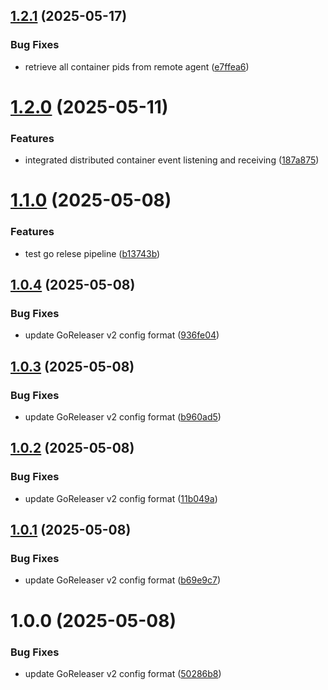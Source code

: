 ## [1.2.1](https://github.com/MA-DOS/LowLevelMonitoring/compare/v1.2.0...v1.2.1) (2025-05-17)


### Bug Fixes

* retrieve all container pids from remote agent ([e7ffea6](https://github.com/MA-DOS/LowLevelMonitoring/commit/e7ffea635e77e0dcfdbc7089825fe2f5e1476a0d))

# [1.2.0](https://github.com/MA-DOS/LowLevelMonitoring/compare/v1.1.0...v1.2.0) (2025-05-11)


### Features

* integrated distributed container event listening and receiving ([187a875](https://github.com/MA-DOS/LowLevelMonitoring/commit/187a8759c3667d2def04c37f2f1d2bf29cd77279))

# [1.1.0](https://github.com/MA-DOS/LowLevelMonitoring/compare/v1.0.4...v1.1.0) (2025-05-08)


### Features

* test go relese pipeline ([b13743b](https://github.com/MA-DOS/LowLevelMonitoring/commit/b13743b0fd935138a0c85c6d0a89bf24f1a4616d))

## [1.0.4](https://github.com/MA-DOS/LowLevelMonitoring/compare/v1.0.3...v1.0.4) (2025-05-08)


### Bug Fixes

* update GoReleaser v2 config format ([936fe04](https://github.com/MA-DOS/LowLevelMonitoring/commit/936fe045e4f58f5c79b2d49e2e8fe112edef224c))

## [1.0.3](https://github.com/MA-DOS/LowLevelMonitoring/compare/v1.0.2...v1.0.3) (2025-05-08)


### Bug Fixes

* update GoReleaser v2 config format ([b960ad5](https://github.com/MA-DOS/LowLevelMonitoring/commit/b960ad55375f987fdc9561c9d91846677607c207))

## [1.0.2](https://github.com/MA-DOS/LowLevelMonitoring/compare/v1.0.1...v1.0.2) (2025-05-08)


### Bug Fixes

* update GoReleaser v2 config format ([11b049a](https://github.com/MA-DOS/LowLevelMonitoring/commit/11b049a5dfe33d768c92d1c99f213880a04d21e1))

## [1.0.1](https://github.com/MA-DOS/LowLevelMonitoring/compare/v1.0.0...v1.0.1) (2025-05-08)


### Bug Fixes

* update GoReleaser v2 config format ([b69e9c7](https://github.com/MA-DOS/LowLevelMonitoring/commit/b69e9c7786f6c715cb53b09ac95a119531cef928))

# 1.0.0 (2025-05-08)


### Bug Fixes

* update GoReleaser v2 config format ([50286b8](https://github.com/MA-DOS/LowLevelMonitoring/commit/50286b823c1a18aaf50961e26751bb1b4190f243))
